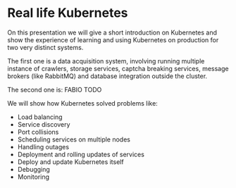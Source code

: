 # Real life Kubernetes

On this presentation we will give a short introduction on Kubernetes and 
show the experience of learning and using Kubernetes on production for two very distinct systems.

The first one is a data acquisition system, involving running multiple instance of crawlers,
storage services, captcha breaking services, message brokers (like RabbitMQ) and database integration 
outside the cluster.

The second one is: FABIO TODO

We will show how Kubernetes solved problems like:

* Load balancing
* Service discovery
* Port collisions
* Scheduling services on multiple nodes
* Handling outages
* Deployment and rolling updates of services
* Deploy and update Kubernetes itself
* Debugging
* Monitoring
